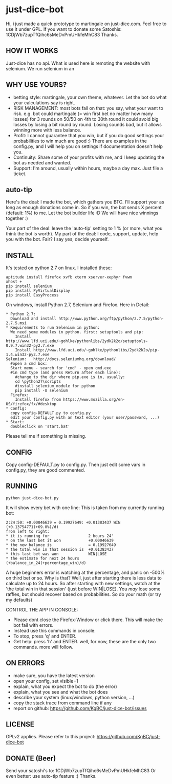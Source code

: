 just-dice-bot
=============

Hi, i just made a quick prototype to martingale on just-dice.com. Feel free to use it under GPL. If you want to donate some Satoshis: 1CDjWb7zupTfQihc6sMeDvPmUHkfeMhC83 Thanks.

HOW IT WORKS
-------------

Just-dice has no api. What is used here is remoting the website with selenium. We run selenium in an 

WHY USE YOURS?
-------------

* betting style: martingale, your own theme, whatever. 
  Let the bot do what your calculations say is right.
* RISK MANAGEMENT: most bots fail on that: you say, what your want to risk.
  e.g. bot could martingale (= win first bet no matter how many losses) for 3 rounds on 50/50
       on 4th to 30th round it could avoid big losses by losing a bit round by round. Losing sounds bad, but it allows winning more with less balance. 
* Profit: I cannot guarantee that you win, but if you do good settings your probabilities to win much are good :)
  There are examples in the config.py, and I will help you on settings if documentation doesn't help you.
* Continuity: Share some of your profits with me, and I keep updating the bot as needed and wanted.
* Support: I'm around, usually within hours, maybe a day max. Just file a ticket.

auto-tip
-------------

Here's the deal: I made the bot, which gathers you BTC. 
I'll support your as long as enough donations come in.
So if you win, the bot sends X percent (default: 1%) to me. 
Let the bot builder life :D We will have nice winnings together :)

Your part of the deal: leave the 'auto-tip' setting to 1 % (or more, what you think the bot is worth).
My part of the deal: I code, support, update, help you with the bot.
Fair? I say yes, decide yourself.


INSTALL
-------------

It's tested on python 2.7 on linux. 
I installed these:

```
aptitude install firefox xvfb xterm xserver-xephyr fvwm
xhost +
pip install selenium
pip install PyVirtualDisplay
pip install EasyProcess
```

On windows, install Python 2.7, Selenium and Firefox. Here in Detail:
```
* Python 2.7:
  Download and install http://www.python.org/ftp/python/2.7.5/python-2.7.5.msi
* Requirements to run Selenium in python:
  We need some modules in python. first: setuptools and pip:
    Install http://www.lfd.uci.edu/~gohlke/pythonlibs/2ydk2k2o/setuptools-0.9.7.win32-py2.7.exe
	Install http://www.lfd.uci.edu/~gohlke/pythonlibs/2ydk2k2o/pip-1.4.win32-py2.7.exe
Selenium: 	http://docs.seleniumhq.org/download/
  #open a cmd box:
  Start menu - search for 'cmd' - open cmd.exe
  #in cmd type (and press Return after each line):
    #change to the dir where pip.exe is in, usually:
	cd \python27\scripts
	#install selenium module for python
    pip install -U selenium
  Firefox: 	
    Install firefox from https://www.mozilla.org/en-US/firefox/fx/#desktop
* Config:
  copy config-DEFAULT.py to config.py
  edit your config.py with an text editor (your user/password, ...)
* Start:
  doubleclick on 'start.bat'
```

Please tell me if something is missing.

CONFIG
-------------

Copy config-DEFAULT.py to config.py. Then just edit some vars in config.py, they are good commented.

RUNNING
-------------

```python just-dice-bot.py```

It will show every bet with one line:
This is taken from my currently running bot:

    2:24:50: +0.00046639 = 0.19927649: +0.01383437 WIN  (+0.13754771(+69.0%)/d)
    from left to right:
    * it is running for 				2 hours 24'
    * on the last bet it won 			+0.00046639
    * the new balance is 				= 0.19927649
    * the total win in that session is	+0.01383437
    * this last bet was won				WIN|LOSE
    * the estimate for next 24 hours	(+balance_in_24(+percentage_win)/d)


A huge beginners error is watching at the percentage, and panic on -500% on third bet or so.
Why is that? Well, just after starting there is less data to calculate up to 24 hours.
So after starting with new settings, watch at the 'the total win in that session' (just before WIN|LOSE).
You *may* lose some raffles, but should recover based on probabilities. So do your math (or try my defaults)

CONTROL THE APP IN CONSOLE:
* Please dont close the Firefox-Window or click there. This will make the bot fail with errors.
* Instead use this commands in console:
* To stop, press 'q' and ENTER.
* Get help: press 'h' and ENTER. well, for now, these are the only two commands. more will follow.

ON ERRORS
-------------

* make sure, you have the latest version
* open your config, set visible=1
* explain, what you expect the bot to do (the error)
* explain, what you see and what the bot does
* describe your system (linux/windows, python version, ...)
* copy the stack trace from command line if any
* report on github: https://github.com/KgBC/just-dice-bot/issues

LICENSE
-------------

GPLv2 applies. Please refer to this project:
https://github.com/KgBC/just-dice-bot

DONATE (Beer)
-------------

Send your satoshi's to: 1CDjWb7zupTfQihc6sMeDvPmUHkfeMhC83
Or even better: use auto-tip feature :)
Thanks.
